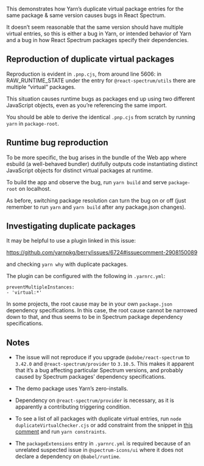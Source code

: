 This demonstrates how Yarn’s duplicate virtual package entries
for the same package & same version causes bugs in React Spectrum.

It doesn’t seem reasonable
that the same version should have multiple virtual entries, so this is
either a bug in Yarn, or intended behavior of Yarn and a bug in how
React Spectrum packages specify their dependencies.

## Reproduction of duplicate virtual packages

Reproduction is evident in `.pnp.cjs`, from around line 5606:
in RAW_RUNTIME_STATE under the entry for
`@react-spectrum/utils` there are multiple “virtual” packages.

This situation causes runtime bugs as packages
end up using two different JavaScript objects,
even as you’re referencing the same import.

You should be able to derive the identical `.pnp.cjs` from scratch
by running `yarn` in `package-root`.

## Runtime bug reproduction

To be more specific, the bug arises in the bundle of the Web app
where esbuild (a well-behaved bundler) dutifully outputs code
instantiating distinct JavaScript objects for distinct virtual
packages at runtime. 

To build the app and observe the bug, run `yarn build` and serve
`package-root` on localhost.

As before, switching package resolution can turn the bug on or off
(just remember to run `yarn` and `yarn build` after any package.json
changes).

## Investigating duplicate packages

It may be helpful to use a plugin linked in this issue:

https://github.com/yarnpkg/berry/issues/6724#issuecomment-2908150089

and checking `yarn why` with duplicate packages.

The plugin can be configured with the following in `.yarnrc.yml`:

```
preventMultipleInstances:
- 'virtual:*'
```

In some projects, the root cause may be in your own `package.json` dependency
specifications. In this case, the root cause cannot be narrowed down to that,
and thus seems to be in Spectrum package dependency specifications.

## Notes

- The issue will not reproduce if you upgrade `@adobe/react-spectrum` to `3.42.0`
  and `@react-spectrum/provider` to `3.10.5`. This makes it apparent that it’s a bug
  affecting particular Spectrum versions, and probably caused by Spectrum packages’
  dependency specifications.

- The demo package uses Yarn’s zero-installs.

- Dependency on `@react-spectrum/provider` is necessary, as it is apparently
  a contributing triggering condition. 

- To see a list of all packages with duplicate virtual entries,
  run `node duplicateVirtualChecker.cjs` or add constraint from the snippet
  in [this comment](https://github.com/yarnpkg/berry/issues/4688#issuecomment-2726079576)
  and run `yarn constraints`.

- The `packageExtensions` entry in `.yarnrc.yml` is required because
  of an unrelated suspected issue in `@spectrum-icons/ui` where it
  does not declare a dependency on `@babel/runtime`.
